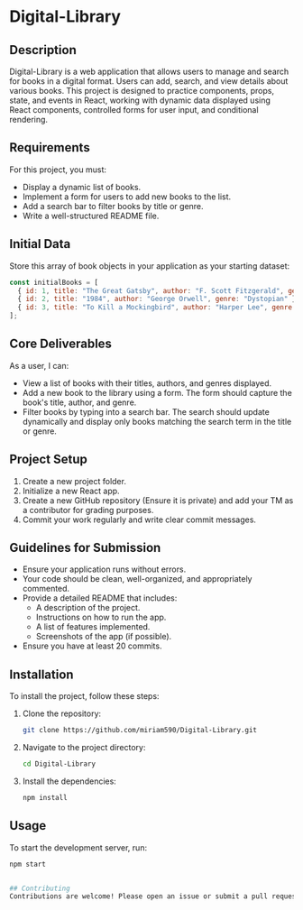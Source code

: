 # Digital-Library

## Description
Digital-Library is a web application that allows users to manage and search for books in a digital format. Users can add, search, and view details about various books. This project is designed to practice components, props, state, and events in React, working with dynamic data displayed using React components, controlled forms for user input, and conditional rendering.

## Requirements
For this project, you must:
- Display a dynamic list of books.
- Implement a form for users to add new books to the list.
- Add a search bar to filter books by title or genre.
- Write a well-structured README file.

## Initial Data
Store this array of book objects in your application as your starting dataset:
```javascript
const initialBooks = [
  { id: 1, title: "The Great Gatsby", author: "F. Scott Fitzgerald", genre: "Classic" },
  { id: 2, title: "1984", author: "George Orwell", genre: "Dystopian" },
  { id: 3, title: "To Kill a Mockingbird", author: "Harper Lee", genre: "Classic" }
];
```

## Core Deliverables
As a user, I can:
- View a list of books with their titles, authors, and genres displayed.
- Add a new book to the library using a form. The form should capture the book's title, author, and genre.
- Filter books by typing into a search bar. The search should update dynamically and display only books matching the search term in the title or genre.


## Project Setup
1. Create a new project folder.
2. Initialize a new React app.
3. Create a new GitHub repository (Ensure it is private) and add your TM as a contributor for grading purposes.
4. Commit your work regularly and write clear commit messages.

## Guidelines for Submission
- Ensure your application runs without errors.
- Your code should be clean, well-organized, and appropriately commented.
- Provide a detailed README that includes:
  - A description of the project.
  - Instructions on how to run the app.
  - A list of features implemented.
  - Screenshots of the app (if possible).
- Ensure you have at least 20 commits.

## Installation
To install the project, follow these steps:
1. Clone the repository:
   ```bash
   git clone https://github.com/miriam590/Digital-Library.git
   ```
2. Navigate to the project directory:
   ```bash
   cd Digital-Library
   ```
3. Install the dependencies:
   ```bash
   npm install
   ```

## Usage
To start the development server, run:
```bash
npm start


## Contributing
Contributions are welcome! Please open an issue or submit a pull request.


